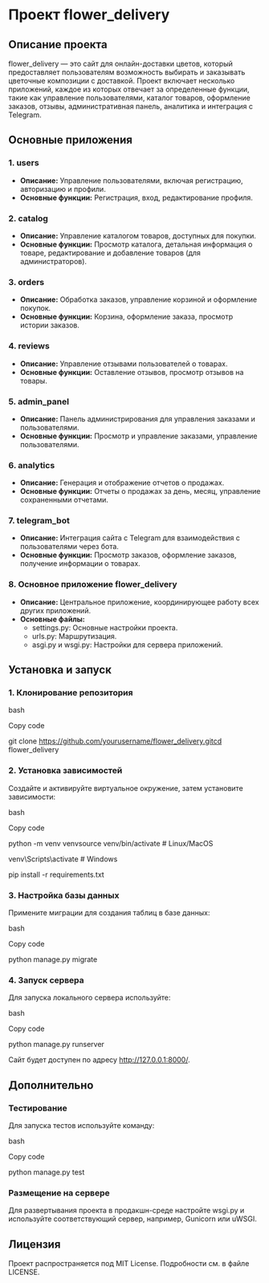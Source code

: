 # Проект flower_delivery

## Описание проекта

flower_delivery — это сайт для онлайн-доставки цветов, который предоставляет пользователям возможность выбирать и заказывать цветочные композиции с доставкой. Проект включает несколько приложений, каждое из которых отвечает за определенные функции, такие как управление пользователями, каталог товаров, оформление заказов, отзывы, административная панель, аналитика и интеграция с Telegram.

## Основные приложения

### 1\. users

- **Описание:** Управление пользователями, включая регистрацию, авторизацию и профили.
- **Основные функции:** Регистрация, вход, редактирование профиля.

### 2\. catalog

- **Описание:** Управление каталогом товаров, доступных для покупки.
- **Основные функции:** Просмотр каталога, детальная информация о товаре, редактирование и добавление товаров (для администраторов).

### 3\. orders

- **Описание:** Обработка заказов, управление корзиной и оформление покупок.
- **Основные функции:** Корзина, оформление заказа, просмотр истории заказов.

### 4\. reviews

- **Описание:** Управление отзывами пользователей о товарах.
- **Основные функции:** Оставление отзывов, просмотр отзывов на товары.

### 5\. admin_panel

- **Описание:** Панель администрирования для управления заказами и пользователями.
- **Основные функции:** Просмотр и управление заказами, управление пользователями.

### 6\. analytics

- **Описание:** Генерация и отображение отчетов о продажах.
- **Основные функции:** Отчеты о продажах за день, месяц, управление сохраненными отчетами.

### 7\. telegram_bot

- **Описание:** Интеграция сайта с Telegram для взаимодействия с пользователями через бота.
- **Основные функции:** Просмотр заказов, оформление заказов, получение информации о товарах.

### 8\. Основное приложение flower_delivery

- **Описание:** Центральное приложение, координирующее работу всех других приложений.
- **Основные файлы:**
  - settings.py: Основные настройки проекта.
  - urls.py: Маршрутизация.
  - asgi.py и wsgi.py: Настройки для сервера приложений.

## Установка и запуск

### 1\. Клонирование репозитория

bash

Copy code

git clone <https://github.com/yourusername/flower_delivery.gitcd> flower_delivery

### 2\. Установка зависимостей

Создайте и активируйте виртуальное окружение, затем установите зависимости:

bash

Copy code

python -m venv venvsource venv/bin/activate # Linux/MacOS

venv\\Scripts\\activate # Windows

pip install -r requirements.txt

### 3\. Настройка базы данных

Примените миграции для создания таблиц в базе данных:

bash

Copy code

python manage.py migrate

### 4\. Запуск сервера

Для запуска локального сервера используйте:

bash

Copy code

python manage.py runserver

Сайт будет доступен по адресу <http://127.0.0.1:8000/>.

## Дополнительно

### Тестирование

Для запуска тестов используйте команду:

bash

Copy code

python manage.py test

### Размещение на сервере

Для развертывания проекта в продакшн-среде настройте wsgi.py и используйте соответствующий сервер, например, Gunicorn или uWSGI.

## Лицензия

Проект распространяется под MIT License. Подробности см. в файле LICENSE.
